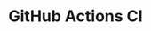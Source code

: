 # GitHub Actions CI

































































































































































































































































































































































































































































































































































































































































































































































































































































































































































































































































































































































































































































































































































































































































































































































































































































































































































































































































































































































































































































































































































































































































































































































































































































































































































































































































































































































































































































































































































